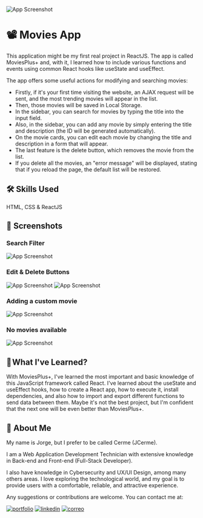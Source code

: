 ![App Screenshot](https://moviesplus.jcerme.com/media/moviesplus_1.png)

# 📽️ Movies App

This application might be my first real project in ReactJS. The app is called MoviesPlus+ and, with it, I learned how to include various functions and events using common React hooks like useState and useEffect.

The app offers some useful actions for modifying and searching movies:

- Firstly, if it's your first time visiting the website, an AJAX request will be sent, and the most trending movies will appear in the list.
- Then, those movies will be saved in Local Storage.
- In the sidebar, you can search for movies by typing the title into the input field.
- Also, in the sidebar, you can add any movie by simply entering the title and description (the ID will be generated automatically).
- On the movie cards, you can edit each movie by changing the title and description in a form that will appear.
- The last feature is the delete button, which removes the movie from the list.
- If you delete all the movies, an "error message" will be displayed, stating that if you reload the page, the default list will be restored.


## 🛠 Skills Used
HTML, CSS & ReactJS


## 📸 Screenshots
### Search Filter
![App Screenshot](https://moviesplus.jcerme.com/media/moviesplus_5.png)
### Edit & Delete Buttons
![App Screenshot](https://moviesplus.jcerme.com/media/moviesplus_3.png)
![App Screenshot](https://moviesplus.jcerme.com/media/moviesplus_2.png)
### Adding a custom movie
![App Screenshot](https://moviesplus.jcerme.com/media/moviesplus_6.png)
### No movies available
![App Screenshot](https://moviesplus.jcerme.com/media/moviesplus_4.png)


## 📖 What I've Learned?
With MoviesPlus+, I've learned the most important and basic knowledge of this JavaScript framework called React. I've learned about the useState and useEffect hooks, how to create a React app, how to execute it, install dependencies, and also how to import and export different functions to send data between them. Maybe it's not the best project, but I'm confident that the next one will be even better than MoviesPlus+.


## 🚀 About Me
My name is Jorge, but I prefer to be called Cerme (JCerme).

I am a Web Application Development Technician with extensive knowledge in Back-end and Front-end (Full-Stack Developer).

I also have knowledge in Cybersecurity and UX/UI Design, among many others areas. I love exploring the technological world, and my goal is to provide users with a comfortable, reliable, and attractive experience.

Any suggestions or contributions are welcome.
You can contact me at:

[![portfolio](https://img.shields.io/badge/https://jcerme.com-5f17ce?style=for-the-badge&logo=ko-fi&logoColor=white)](https://jcerme.com/)
[![linkedin](https://img.shields.io/badge/jorge_cermeno-0A66C2?style=for-the-badge&logo=linkedin&logoColor=white)](www.linkedin.com/in/jorge-cermeno)
[![correo](https://img.shields.io/badge/contact@jcerme.com-red?style=for-the-badge&logo=gmail&logoColor=white)](mailto:contact@jcerme.com)
